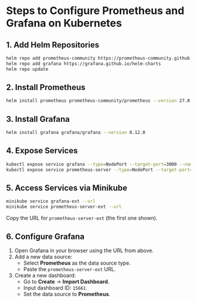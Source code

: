 
# Steps to Configure Prometheus and Grafana on Kubernetes

## 1. Add Helm Repositories

```sh
helm repo add prometheus-community https://prometheus-community.github.io/helm-charts
helm repo add grafana https://grafana.github.io/helm-charts
helm repo update
```

## 2. Install Prometheus

```sh
helm install prometheus prometheus-community/prometheus --version 27.8.0
```

## 3. Install Grafana

```sh
helm install grafana grafana/grafana --version 8.12.0
```

## 4. Expose Services

```sh
kubectl expose service grafana --type=NodePort --target-port=3000 --name=grafana-ext
kubectl expose service prometheus-server --type=NodePort --target-port=9090 --name=prometheus-server-ext
```

## 5. Access Services via Minikube

```sh
minikube service grafana-ext --url
minikube service prometheus-server-ext --url
```

Copy the URL for `prometheus-server-ext` (the first one shown).

## 6. Configure Grafana

1. Open Grafana in your browser using the URL from above.
2. Add a new data source:
    - Select **Prometheus** as the data source type.
    - Paste the `prometheus-server-ext` URL.
3. Create a new dashboard:
    - Go to **Create** → **Import Dashboard**.
    - Input dashboard ID: `15661`.
    - Set the data source to **Prometheus**.
